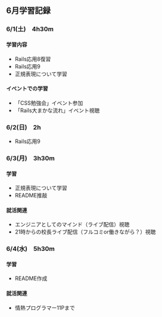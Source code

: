 ## 6月学習記録

### 6/1(土)　4h30m
#### 学習内容
- Rails応用8復習
- Rails応用9
- 正規表現について学習
#### イベントでの学習
- 「CSS勉強会」イベント参加
- 「Rails大まかな流れ」イベント視聴 

### 6/2(日)　2h
- Rails応用9

### 6/3(月)　3h30m
#### 学習
- 正規表現について学習
- README推敲
#### 就活関連
- エンジニアとしてのマインド（ライブ配信）視聴
- 21時からの校長ライブ配信（フルコミor働きながら？）視聴

### 6/4(水)　5h30m
#### 学習
- README作成
#### 就活関連
- 情熱プログラマー11Pまで